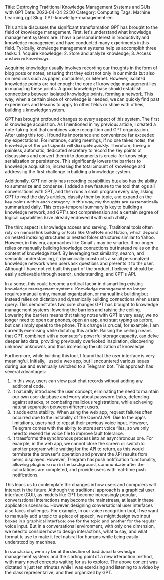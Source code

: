Title: Destroying Traditional Knowledge Management Systems and GUIs with GPT
Date: 2023-04-04 22:00
Category: Computing
Tags: Machine Learning, gpt
Slug: GPT-knowledge-management-en

This article discusses the significant transformation GPT has brought to the field of knowledge management. First, let's understand what knowledge management systems are. I have a personal interest in productivity and knowledge management and have conducted many experiments in this field. Typically, knowledge management systems help us accomplish three tasks: 1. Acquire knowledge; 2. Store and analyze knowledge; 3. Access and serve knowledge.

Acquiring knowledge usually involves recording our thoughts in the form of blog posts or notes, ensuring that they exist not only in our minds but also on mediums such as paper, computers, or Internet. However, isolated knowledge points are not enough; the core of knowledge management lies in managing these points. A good knowledge base should establish connections between isolated knowledge points, forming a network. This way, when a certain piece of knowledge is needed, we can quickly find past experiences and lessons to apply to other fields or share with others, building a knowledge system.

GPT has brought profound changes to every aspect of this system. The first is knowledge acquisition. As I mentioned in my previous article, I created a note-taking tool that combines voice recognition and GPT organization. After using this tool, I found its importance and convenience far exceeded my expectations. For instance, during meetings, if no one takes notes, the knowledge of the participants will dissipate quickly. Therefore, having a painless, automatic, dedicated secretary to record the key points of discussions and convert them into documents is crucial for knowledge serialization or persistence. This significantly lowers the barriers to knowledge acquisition, increasing the total amount of knowledge and addressing the first challenge in building a knowledge system.

Additionally, GPT not only has recording capabilities but also has the ability to summarize and condense. I added a new feature to the tool that logs all conversations with GPT, and then runs a small program every day, asking GPT to read the day's articles, classify them by topic, and expand on the key points within each category. In this way, my thoughts are systematically summarized daily. This cross-temporal summary is key to building a knowledge network, and GPT's text comprehension and a certain degree of logical capabilities have already endowed it with such ability.

The third aspect is knowledge access and serving. Traditional tools often rely on manual link building or tools like OneNote and Notion, which depend on nested indexing structures or nested folder structures similar to Yahoo. However, in this era, approaches like Gmail's may be smarter. It no longer relies on manually building knowledge connections but instead relies on the content of knowledge itself. By leveraging text similarity, search, and semantic understanding, it dynamically constructs a small personalized knowledge network when users ask questions and presents it to the user. Although I have not yet built this part of the product, I believe it should be easily achievable through search, understanding, and GPT's API.

In a sense, this could become a critical factor in dismantling existing knowledge management systems. Knowledge management no longer requires manual entry, manual organization, or manual link building but instead relies on dictation and dynamically building connections when users query. This demonstrates two core changes GPT has brought to knowledge management systems: lowering the barriers and raising the ceiling. Lowering the barriers means that taking notes with GPT is very easy; we no longer need to open our phones, open an app, and start typing as before, but can simply speak to the phone. This change is crucial; for example, I am currently exercising while dictating this article. Raising the ceiling means that GPT, combined with a computer's powerful storage capacity, can delve deeper into data, providing previously overlooked inspiration, discovering unknown unknowns, and thus increasing the utilization of knowledge.

Furthermore, while building this tool, I found that the user interface is very meaningful. Initially, I used a web app, but I encountered various issues during use and eventually switched to a Telegram bot. This approach has several advantages:

1. In this way, users can view past chat records without adding any additional code.
2. It naturally introduces the user concept, eliminating the need to maintain our own user database and worry about password leaks, defending against attacks, or combating malicious registrations, while achieving natural separation between different users.
3. It adds extra stability. When using the web app, request failures often occurred due to the instability of the OpenAI API. Due to the app's limitations, users had to repeat their previous voice input. However, Telegram comes with the ability to store sent voice files, so we only need to resend the voice file to improve fault tolerance.
4. It transforms the synchronous process into an asynchronous one. For example, in the web app, we cannot close the screen or switch to another program while waiting for the API to return, as this would terminate the browser's operation and prevent the API results from being displayed. However, Telegram has push notification functionality, allowing plugins to run in the background, communicate after the calculations are completed, and provide users with real-time push notifications.

This leads us to contemplate the changes in how users and computers will interact in the future. Although the traditional approach is a graphical user interface (GUI), as models like GPT become increasingly popular, conversational interactions may become the mainstream, at least in these application scenarios. However, designing conversational user interfaces also faces challenges. For example, in our voice recognition tool, if we want to manually add a topic to a piece of speech, we might design two input boxes in a graphical interface: one for the topic and another for the regular voice input. But in a conversational environment, with only one dimension, we need to consider how to design interactions, what to say, and what format to use to make it feel natural for humans while being easily understood by machines.

In conclusion, we may be at the decline of traditional knowledge management systems and the starting point of a new interaction method, with many novel concepts waiting for us to explore. The above content was dictated in just ten minutes while I was exercising and listening to a video by the class representative, and then organized by GPT.
